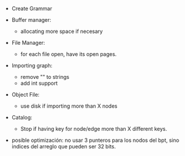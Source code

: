 - Create Grammar
- Buffer manager:
    - allocating more space if necesary

- File Manager:
    - for each file open, have its open pages.
- Importing graph:
    - remove "" to strings
    - add int support
- Object File:
    - use disk if importing more than X nodes
- Catalog:
    - Stop if having key for node/edge more than X different keys.

- posible optimización: no usar 3 punteros para los nodos del bpt, sino indices del arreglo que pueden ser 32 bits.